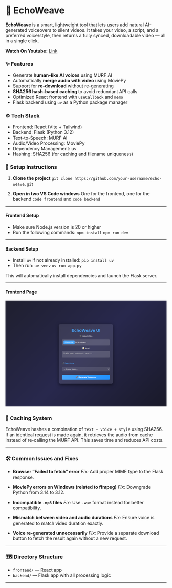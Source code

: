 # 📘 EchoWeave

**EchoWeave** is a smart, lightweight tool that lets users add natural AI-generated voiceovers to silent videos. It takes your video, a script, and a preferred voice/style, then returns a fully synced, downloadable video — all in a single click.

**Watch On Youtube:** [Link](https://youtu.be/zyPUEpSny_8)

### ✨ Features

* Generate **human-like AI voices** using MURF AI
* Automatically **merge audio with video** using MoviePy
* Support for **re-download** without re-generating
* **SHA256 hash-based caching** to avoid redundant API calls
* Optimized React frontend with `useCallback` and `memo`
* Flask backend using `uv` as a Python package manager

### ⚙️ Tech Stack

* Frontend: React (Vite + Tailwind)
* Backend: Flask (Python 3.12)
* Text-to-Speech: MURF AI
* Audio/Video Processing: MoviePy
* Dependency Management: uv
* Hashing: SHA256 (for caching and filename uniqueness)

### 🔧 Setup Instructions

1. **Clone the project**
   `git clone https://github.com/your-username/echo-weave.git`

2. **Open in two VS Code windows**
   One for the frontend, one for the backend
   `code frontend` and `code backend`

---

#### Frontend Setup

* Make sure Node.js version is 20 or higher
* Run the following commands:
  `npm install`
  `npm run dev`

---

#### Backend Setup

* Install `uv` if not already installed: `pip install uv`
* Then run:
  `uv venv`
  `uv run app.py`

This will automatically install dependencies and launch the Flask server.

---

#### Frontend Page
![home page](./assets/EchoWeave-Home.png)

### 🧠 Caching System

EchoWeave hashes a combination of `text + voice + style` using SHA256. If an identical request is made again, it retrieves the audio from cache instead of re-calling the MURF API. This saves time and reduces API costs.

---

### 🛠 Common Issues and Fixes

* **Browser “Failed to fetch” error**
  *Fix:* Add proper MIME type to the Flask response.

* **MoviePy errors on Windows (related to ffmpeg)**
  *Fix:* Downgrade Python from 3.14 to 3.12.

* **Incompatible `.mp3` files**
  *Fix:* Use `.wav` format instead for better compatibility.

* **Mismatch between video and audio durations**
  *Fix:* Ensure voice is generated to match video duration exactly.

* **Voice re-generated unnecessarily**
  *Fix:* Provide a separate download button to fetch the result again without a new request.

---

### 🗺 Directory Structure

* `frontend/` — React app
* `backend/` — Flask app with all processing logic

---
